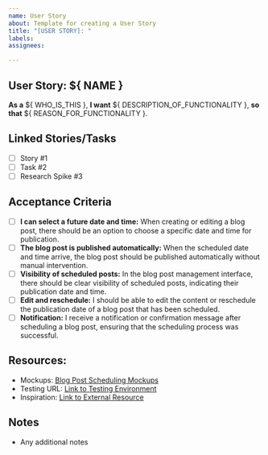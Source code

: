 ```yaml
---
name: User Story
about: Template for creating a User Story
title: "[USER STORY]: "
labels:
assignees:

---
```


## User Story: ${ NAME } ##

**As a** ${ WHO_IS_THIS },
**I want** ${ DESCRIPTION_OF_FUNCTIONALITY },
**so that** ${ REASON_FOR_FUNCTIONALITY }.

## Linked Stories/Tasks
- [ ] Story #1
- [ ] Task #2
- [ ] Research Spike #3 

## Acceptance Criteria
- [ ] **I can select a future date and time:** When creating or editing a blog post, there should be an option to choose a specific date and time for publication.
- [ ] **The blog post is published automatically:** When the scheduled date and time arrive, the blog post should be published automatically without manual intervention.
- [ ] **Visibility of scheduled posts:** In the blog post management interface, there should be clear visibility of scheduled posts, indicating their publication date and time.
- [ ] **Edit and reschedule:** I should be able to edit the content or reschedule the publication date of a blog post that has been scheduled.
- [ ] **Notification:** I receive a notification or confirmation message after scheduling a blog post, ensuring that the scheduling process was successful.

## Resources:

* Mockups: [Blog Post Scheduling Mockups](#)
* Testing URL: [Link to Testing Environment](#)
* Inspiration: [Link to External Resource](#)

## Notes

* Any additional notes
